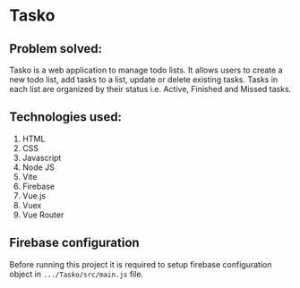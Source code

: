 # Tasko

## Problem solved:

Tasko is a web application to manage todo lists. It allows users to create a new todo list, add tasks to a list, update or delete existing tasks. Tasks in each list are organized by their status i.e. Active, Finished and Missed tasks.

## Technologies used:

1. HTML
2. CSS
3. Javascript
4. Node JS
5. Vite
6. Firebase
7. Vue.js
8. Vuex
9. Vue Router

## Firebase configuration

Before running this project it is required to setup firebase configuration object in `.../Tasko/src/main.js` file.
